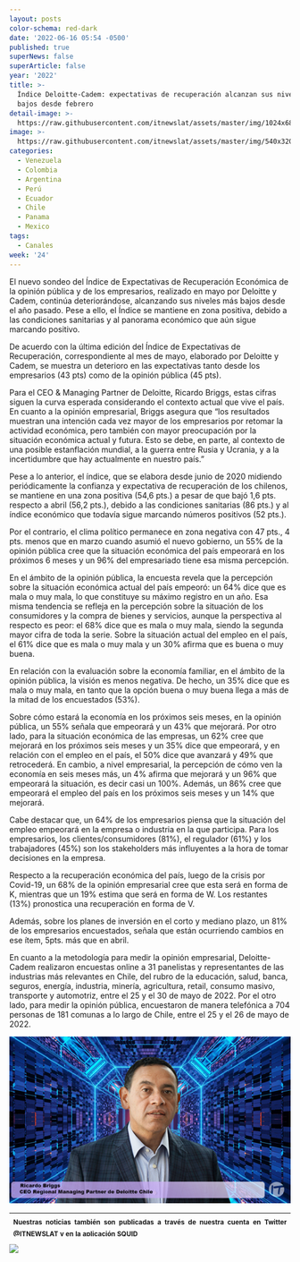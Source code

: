```yaml
---
layout: posts
color-schema: red-dark
date: '2022-06-16 05:54 -0500'
published: true
superNews: false
superArticle: false
year: '2022'
title: >-
  Índice Deloitte-Cadem: expectativas de recuperación alcanzan sus niveles más
  bajos desde febrero 
detail-image: >-
  https://raw.githubusercontent.com/itnewslat/assets/master/img/1024x680/Ricardo-Briggs-g.jpg
image: >-
  https://raw.githubusercontent.com/itnewslat/assets/master/img/540x320/Ricardo-Briggs-p.jpg
categories:
  - Venezuela
  - Colombia
  - Argentina
  - Perú
  - Ecuador
  - Chile
  - Panama
  - Mexico
tags:
  - Canales
week: '24'
---
```

El nuevo sondeo del Índice de Expectativas de Recuperación Económica de la opinión pública y de los empresarios, realizado en mayo por Deloitte y Cadem, continúa deteriorándose, alcanzando sus niveles más bajos desde el año pasado. Pese a ello, el Índice se mantiene en zona positiva, debido a las condiciones sanitarias y al panorama económico que aún sigue marcando positivo. 

De acuerdo con la última edición del Índice de Expectativas de Recuperación, correspondiente al mes de mayo, elaborado por Deloitte y Cadem, se muestra un deterioro en las expectativas tanto desde los empresarios (43 pts) como de la opinión pública (45 pts). 

Para el CEO & Managing Partner de Deloitte, Ricardo Briggs, estas cifras siguen la curva esperada considerando el contexto actual que vive el país. En cuanto a la opinión empresarial, Briggs asegura que “los resultados muestran una intención cada vez mayor de los empresarios por retomar la actividad económica, pero también con mayor preocupación por la situación económica actual y futura. Esto se debe, en parte, al contexto de una posible estanflación mundial, a la guerra entre Rusia y Ucrania, y a la incertidumbre que hay actualmente en nuestro país.” 
 
Pese a lo anterior, el índice, que se elabora desde junio de 2020 midiendo periódicamente la confianza y expectativa de recuperación de los chilenos, se mantiene en una zona positiva (54,6 pts.) a pesar de que bajó 1,6 pts. respecto a abril (56,2 pts.), debido a las condiciones sanitarias (86 pts.) y al índice económico que todavía sigue marcando números positivos (52 pts.). 

Por el contrario, el clima político permanece en zona negativa con 47 pts., 4 pts. menos que en marzo cuando asumió el nuevo gobierno, un 55% de la opinión pública cree que la situación económica del país empeorará en los próximos 6 meses y un 96% del empresariado tiene esa misma percepción.
 
En el ámbito de la opinión pública, la encuesta revela que la percepción sobre la situación económica actual del país empeoró: un 64% dice que es mala o muy mala, lo que constituye su máximo registro en un año. Esa misma tendencia se refleja en la percepción sobre la situación de los consumidores y la compra de bienes y servicios, aunque la perspectiva al respecto es peor: el 68% dice que es mala o muy mala, siendo la segunda mayor cifra de toda la serie. Sobre la situación actual del empleo en el país, el 61% dice que es mala o muy mala y un 30% afirma que es buena o muy buena.

En relación con la evaluación sobre la economía familiar, en el ámbito de la opinión pública, la visión es menos negativa. De hecho, un 35% dice que es mala o muy mala, en tanto que la opción buena o muy buena llega a más de la mitad de los encuestados (53%). 
 
Sobre cómo estará la economía en los próximos seis meses, en la opinión pública, un 55% señala que empeorará y un 43% que mejorará. Por otro lado, para la situación económica de las empresas, un 62% cree que mejorará en los próximos seis meses y un 35% dice que empeorará, y en relación con el empleo en el país, el 50% dice que avanzará y 49% que retrocederá. En cambio, a nivel empresarial, la percepción de cómo ven la economía en seis meses más, un 4% afirma que mejorará y un 96% que empeorará la situación, es decir casi un 100%. Además, un 86% cree que empeorará el empleo del país en los próximos seis meses y un 14% que mejorará. 
 
Cabe destacar que, un 64% de los empresarios piensa que la situación del empleo empeorará en la empresa o industria en la que participa. Para los empresarios, los clientes/consumidores (81%), el regulador (61%) y los trabajadores (45%) son los stakeholders más influyentes a la hora de tomar decisiones en la empresa.

Respecto a la recuperación económica del país, luego de la crisis por Covid-19, un 68% de la opinión empresarial cree que esta será en forma de K, mientras que un 19% estima que será en forma de W. Los restantes (13%) pronostica una recuperación en forma de V.
 
Además, sobre los planes de inversión en el corto y mediano plazo, un 81% de los empresarios encuestados, señala que están ocurriendo cambios en ese ítem, 5pts. más que en abril.

En cuanto a la metodología para medir la opinión empresarial, Deloitte-Cadem realizaron encuestas online a 31 panelistas y representantes de las industrias más relevantes en Chile, del rubro de la educación, salud, banca, seguros, energía, industria, minería, agricultura, retail, consumo masivo, transporte y automotriz, entre el 25 y el 30 de mayo de 2022. Por el otro lado, para medir la opinión pública, encuestaron de manera telefónica a 704 personas de 181 comunas a lo largo de Chile, entre el 25 y el 26 de mayo de 2022. 

![](https://raw.githubusercontent.com/itnewslat/assets/master/img/540x320/Ricardo-Briggs-p.jpg)

<table style="height: 42px;" width="569">
<tbody>
<tr>
<td style="text-align: justify;"><sub><strong>Nuestras noticias también son publicadas a través de nuestra cuenta en Twitter <a href="https://twitter.com/itnewslat?lang=es">@ITNEWSLAT</a> y en la aplicación <a href="https://squidapp.co/en/">SQUID</a></strong></sub></td>
</tr>
</tbody>
</table>

<img src="https://tracker.metricool.com/c3po.jpg?hash=56f88a41e39ab42c063cc51676587a04"/>